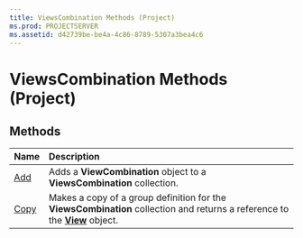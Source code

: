 ```yaml
---
title: ViewsCombination Methods (Project)
ms.prod: PROJECTSERVER
ms.assetid: d42739be-be4a-4c86-8789-5307a3bea4c6
---
```



# ViewsCombination Methods (Project)

## Methods



|**Name**|**Description**|
|:-----|:-----|
|[Add](viewscombination-add-method-project.md)|Adds a  **ViewCombination** object to a **ViewsCombination** collection.|
|[Copy](viewscombination-copy-method-project.md)|Makes a copy of a group definition for the  **ViewsCombination** collection and returns a reference to the **[View](view-object-project.md)** object.|

